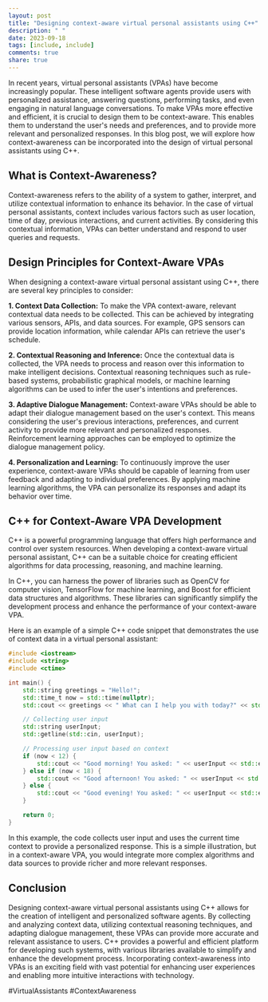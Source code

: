 ```yaml
---
layout: post
title: "Designing context-aware virtual personal assistants using C++"
description: " "
date: 2023-09-18
tags: [include, include]
comments: true
share: true
---
```


In recent years, virtual personal assistants (VPAs) have become increasingly popular. These intelligent software agents provide users with personalized assistance, answering questions, performing tasks, and even engaging in natural language conversations. To make VPAs more effective and efficient, it is crucial to design them to be context-aware. This enables them to understand the user's needs and preferences, and to provide more relevant and personalized responses. In this blog post, we will explore how context-awareness can be incorporated into the design of virtual personal assistants using C++.

## What is Context-Awareness?

Context-awareness refers to the ability of a system to gather, interpret, and utilize contextual information to enhance its behavior. In the case of virtual personal assistants, context includes various factors such as user location, time of day, previous interactions, and current activities. By considering this contextual information, VPAs can better understand and respond to user queries and requests.

## Design Principles for Context-Aware VPAs

When designing a context-aware virtual personal assistant using C++, there are several key principles to consider:

**1. Context Data Collection:**
To make the VPA context-aware, relevant contextual data needs to be collected. This can be achieved by integrating various sensors, APIs, and data sources. For example, GPS sensors can provide location information, while calendar APIs can retrieve the user's schedule.

**2. Contextual Reasoning and Inference:**
Once the contextual data is collected, the VPA needs to process and reason over this information to make intelligent decisions. Contextual reasoning techniques such as rule-based systems, probabilistic graphical models, or machine learning algorithms can be used to infer the user's intentions and preferences.

**3. Adaptive Dialogue Management:**
Context-aware VPAs should be able to adapt their dialogue management based on the user's context. This means considering the user's previous interactions, preferences, and current activity to provide more relevant and personalized responses. Reinforcement learning approaches can be employed to optimize the dialogue management policy.

**4. Personalization and Learning:**
To continuously improve the user experience, context-aware VPAs should be capable of learning from user feedback and adapting to individual preferences. By applying machine learning algorithms, the VPA can personalize its responses and adapt its behavior over time.

## C++ for Context-Aware VPA Development

C++ is a powerful programming language that offers high performance and control over system resources. When developing a context-aware virtual personal assistant, C++ can be a suitable choice for creating efficient algorithms for data processing, reasoning, and machine learning.

In C++, you can harness the power of libraries such as OpenCV for computer vision, TensorFlow for machine learning, and Boost for efficient data structures and algorithms. These libraries can significantly simplify the development process and enhance the performance of your context-aware VPA.

Here is an example of a simple C++ code snippet that demonstrates the use of context data in a virtual personal assistant:

```cpp
#include <iostream>
#include <string>
#include <ctime>

int main() {
    std::string greetings = "Hello!";
    std::time_t now = std::time(nullptr);
    std::cout << greetings << " What can I help you with today?" << std::endl;

    // Collecting user input
    std::string userInput;
    std::getline(std::cin, userInput);

    // Processing user input based on context
    if (now < 12) {
        std::cout << "Good morning! You asked: " << userInput << std::endl;
    } else if (now < 18) {
        std::cout << "Good afternoon! You asked: " << userInput << std::endl;
    } else {
        std::cout << "Good evening! You asked: " << userInput << std::endl;
    }

    return 0;
}
```

In this example, the code collects user input and uses the current time context to provide a personalized response. This is a simple illustration, but in a context-aware VPA, you would integrate more complex algorithms and data sources to provide richer and more relevant responses.

## Conclusion

Designing context-aware virtual personal assistants using C++ allows for the creation of intelligent and personalized software agents. By collecting and analyzing context data, utilizing contextual reasoning techniques, and adapting dialogue management, these VPAs can provide more accurate and relevant assistance to users. C++ provides a powerful and efficient platform for developing such systems, with various libraries available to simplify and enhance the development process. Incorporating context-awareness into VPAs is an exciting field with vast potential for enhancing user experiences and enabling more intuitive interactions with technology.

#VirtualAssistants #ContextAwareness